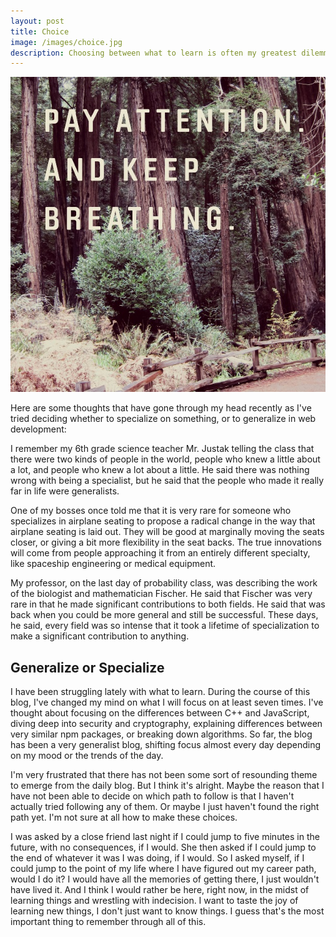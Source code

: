 ```yaml
---
layout: post
title: Choice
image: /images/choice.jpg
description: Choosing between what to learn is often my greatest dilemma. This post talks about some of the choices you have to make as a web developer.
---
```


![](/images/choice.jpg)

Here are some thoughts that have gone through my head recently as I've tried deciding whether to specialize on something, or to generalize in web development:

I remember my 6th grade science teacher Mr. Justak telling the class that there were two kinds of people in the world, people who knew a little about a lot, and people who knew a lot about a little. He said there was nothing wrong with being a specialist, but he said that the people who made it really far in life were generalists.

One of my bosses once told me that it is very rare for someone who specializes in airplane seating to propose a radical change in the way that airplane seating is laid out. They will be good at marginally moving the seats closer, or giving a bit more flexibility in the seat backs. The true innovations will come from people approaching it from an entirely different specialty, like spaceship engineering or medical equipment.

My professor, on the last day of probability class, was describing the work of the biologist and mathematician Fischer. He said that Fischer was very rare in that he made significant contributions to both fields. He said that was back when you could be more general and still be successful. These days, he said, every field was so intense that it took a lifetime of specialization to make a significant contribution to anything.

## Generalize or Specialize

I have been struggling lately with what to learn. During the course of this blog, I've changed my mind on what I will focus on at least seven times. I've thought about focusing on the differences between C++ and JavaScript, diving deep into security and cryptography, explaining differences between very similar npm packages, or breaking down algorithms. So far, the blog has been a very generalist blog, shifting focus almost every day depending on my mood or the trends of the day.

I'm very frustrated that there has not been some sort of resounding theme to emerge from the daily blog. But I think it's alright. Maybe the reason that I have not been able to decide on which path to follow is that I haven't actually tried following any of them. Or maybe I just haven't found the right path yet. I'm not sure at all how to make these choices.

I was asked by a close friend last night if I could jump to five minutes in the future, with no consequences, if I would. She then asked if I could jump to the end of whatever it was I was doing, if I would. So I asked myself, if I could jump to the point of my life where I have figured out my career path, would I do it? I would have all the memories of getting there, I just wouldn't have lived it. And I think I would rather be here, right now, in the midst of learning things and wrestling with indecision. I want to taste the joy of learning new things, I don't just want to know things. I guess that's the most important thing to remember through all of this.